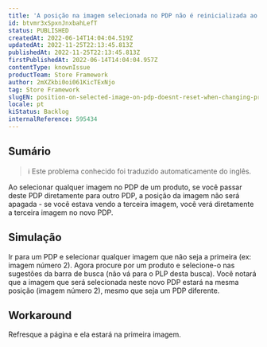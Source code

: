```yaml
---
title: 'A posição na imagem selecionada no PDP não é reinicializada ao mudar de produto'
id: btvmr3xSpxnJnxbahLefT
status: PUBLISHED
createdAt: 2022-06-14T14:04:04.519Z
updatedAt: 2022-11-25T22:13:45.813Z
publishedAt: 2022-11-25T22:13:45.813Z
firstPublishedAt: 2022-06-14T14:04:04.957Z
contentType: knownIssue
productTeam: Store Framework
author: 2mXZkbi0oi061KicTExNjo
tag: Store Framework
slugEN: position-on-selected-image-on-pdp-doesnt-reset-when-changing-product
locale: pt
kiStatus: Backlog
internalReference: 595434
---
```


## Sumário

>ℹ️ Este problema conhecido foi traduzido automaticamente do inglês.


Ao selecionar qualquer imagem no PDP de um produto, se você passar deste PDP diretamente para outro PDP, a posição da imagem não será apagada - se você estava vendo a terceira imagem, você verá diretamente a terceira imagem no novo PDP.



## Simulação


Ir para um PDP e selecionar qualquer imagem que não seja a primeira (ex: imagem número 2). Agora procure por um produto e selecione-o nas sugestões da barra de busca (não vá para o PLP desta busca). Você notará que a imagem que será selecionada neste novo PDP estará na mesma posição (imagem número 2), mesmo que seja um PDP diferente.



## Workaround


Refresque a página e ela estará na primeira imagem.

